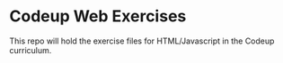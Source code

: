# Codeup Web Exercises
This repo will hold the exercise files for HTML/Javascript in the Codeup curriculum.